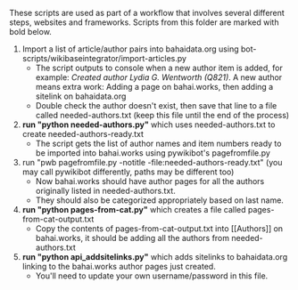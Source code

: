 These scripts are used as part of a workflow that involves several different steps, websites and frameworks. Scripts from this folder are marked with bold below.

1. Import a list of article/author pairs into bahaidata.org using bot-scripts/wikibaseintegrator/import-articles.py
   - The script outputs to console when a new author item is added, for example: *Created author Lydia G. Wentworth (Q821)*. A new author means extra work: Adding a page on bahai.works, then adding a sitelink on bahaidata.org
   - Double check the author doesn't exist, then save that line to a file called needed-authors.txt (keep this file until the end of the process)
2. **run "python needed-authors.py"** which uses needed-authors.txt to create needed-authors-ready.txt
   - The script gets the list of author names and item numbers ready to be imported into bahai.works using pywikibot's pagefromfile.py
3. run "pwb pagefromfile.py -notitle -file:needed-authors-ready.txt" (you may call pywikibot differently, paths may be different too)
   - Now bahai.works should have author pages for all the authors originally listed in needed-authors.txt.
   - They should also be categorized appropriately based on last name.
4. **run "python pages-from-cat.py"** which creates a file called pages-from-cat-output.txt
   - Copy the contents of pages-from-cat-output.txt into [[Authors]] on bahai.works, it should be adding all the authors from needed-authors.txt
5. **run "python api_addsitelinks.py"** which adds sitelinks to bahaidata.org linking to the bahai.works author pages just created.
   - You'll need to update your own username/password in this file.
